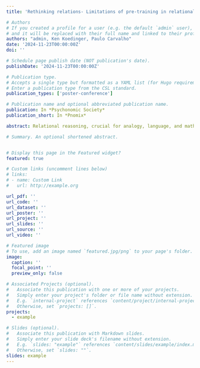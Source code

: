 ```yaml
---
title: 'Rethinking relations- Limitations of pre-training in relational rule learning'

# Authors
# If you created a profile for a user (e.g. the default `admin` user), write the username (folder name) here
# and it will be replaced with their full name and linked to their profile.
authors: "admin, Ken Koedinger, Paulo Carvalho"
date: '2024-11-23T00:00:00Z'
doi: ''

# Schedule page publish date (NOT publication's date).
publishDate: '2024-11-23T00:00:00Z'

# Publication type.
# Accepts a single type but formatted as a YAML list (for Hugo requirements).
# Enter a publication type from the CSL standard.
publication_types: ['poster-conference']

# Publication name and optional abbreviated publication name.
publication: In *Psychonomic Society*
publication_short: In *Pnomix*

abstract: Relational reasoning, crucial for analogy, language, and mathematics, involves complex rule acquisition whose mechanisms remain largely unknown. Building on existing research, we hypothesized that mastering component rules enhances learning of more complex integrated relational rules. We created an analog of a math task for judging whether one integer is greater than another, where shapes (triangle, square) represent integers (3, 4), colors (green, red) represent sign (+/-), and spatial arrangement (above) depicts the comparison (greater than). We randomly assigned participants (n=200) into four groups, manipulating pre-training to mastery on one sub-rule (e.g., 4>3?, -4>-3?, or -3>4?) prior to training on the full task with all sub-rules. A fourth group did the full task twice. Mastery in pre-training was a significant predictor of overall success in the full task. Interleaved practice of the sub-rules without pre-training appeared most effective, yet low overall mastery after extensive trials suggests significant interference between sub-rules. This research reveals challenges in relational rule learning and suggests hypotheses for the key contributions to those challenges, including memory of prior examples and interference.

# Summary. An optional shortened abstract.


# Display this page in the Featured widget?
featured: true

# Custom links (uncomment lines below)
# links:
# - name: Custom Link
#   url: http://example.org

url_pdf: ''
url_code: ''
url_dataset: ''
url_poster: ''
url_project: ''
url_slides: ''
url_source: ''
url_video: ''

# Featured image
# To use, add an image named `featured.jpg/png` to your page's folder.
image:
  caption: ''
  focal_point: ''
  preview_only: false

# Associated Projects (optional).
#   Associate this publication with one or more of your projects.
#   Simply enter your project's folder or file name without extension.
#   E.g. `internal-project` references `content/project/internal-project/index.md`.
#   Otherwise, set `projects: []`.
projects:
  - example

# Slides (optional).
#   Associate this publication with Markdown slides.
#   Simply enter your slide deck's filename without extension.
#   E.g. `slides: "example"` references `content/slides/example/index.md`.
#   Otherwise, set `slides: ""`.
slides: example
---
```

<!-- 
{{% callout note %}}
Click the _Cite_ button above to demo the feature to enable visitors to import publication metadata into their reference management software.
{{% /callout %}}

{{% callout note %}}
Create your slides in Markdown - click the _Slides_ button to check out the example.
{{% /callout %}}

Add the publication's **full text** or **supplementary notes** here. You can use rich formatting such as including [code, math, and images](https://docs.hugoblox.com/content/writing-markdown-latex/).
 -->